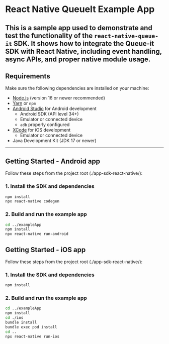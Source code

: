 # React Native QueueIt Example App
This is a sample app used to demonstrate and test the functionality of the `react-native-queue-it` SDK.
It shows how to integrate the Queue-it SDK with React Native, including event handling, async APIs, and proper native module usage.
---
## Requirements
Make sure the following dependencies are installed on your machine:
- [Node.js](https://nodejs.org/) (version 16 or newer recommended)
- [Yarn](https://classic.yarnpkg.com/en/docs/install) or `npm`
- [Android Studio](https://developer.android.com/studio) for Android development
  - Android SDK (API level 34+)
  - Emulator or connected device
  - `adb` properly configured
- [XCode](https://developer.apple.com/xcode/) for iOS development
  - Emulator or connected device
- Java Development Kit (JDK 17 or newer)
---
## Getting Started - Android app
Follow these steps from the project root (./app-sdk-react-native/):
### 1. Install the SDK and dependencies
```bash
npm install
npx react-native codegen
```
### 2. Build and run the example app
```bash
cd ../exampleApp
npm install
npx react-native run-android
```

## Getting Started - iOS app
Follow these steps from the project root (./app-sdk-react-native/):

### 1. Install the SDK and dependencies
```bash
npm install
```

### 2. Build and run the example app
```bash
cd ../exampleApp
npm install
cd ./ios
bundle install
bundle exec pod install
cd ..
npx react-native run-ios
```